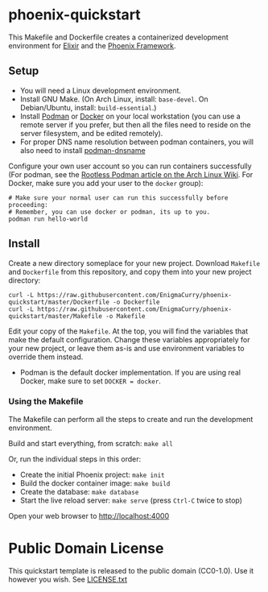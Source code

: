 # phoenix-quickstart

This Makefile and Dockerfile creates a containerized development environment for
[Elixir](https://elixir-lang.org/) and the [Phoenix
Framework](https://www.phoenixframework.org/).

## Setup

 * You will need a Linux development environment.
 * Install GNU Make. (On Arch Linux, install: `base-devel`. On Debian/Ubuntu,
   install: `build-essential`.)
 * Install [Podman](https://wiki.archlinux.org/title/Podman) or
[Docker](https://wiki.archlinux.org/title/Docker) on your local workstation (you
can use a remote server if you prefer, but then all the files need to reside on
the server filesystem, and be edited remotely).
 * For proper DNS name resolution between podman containers, you will also need
   to install
   [podman-dnsname](https://archlinux.org/packages/community/x86_64/podman-dnsname/)

Configure your own user account so you can run containers successfully (For
podman, see the [Rootless Podman article on the Arch Linux
Wiki](https://wiki.archlinux.org/title/Podman#Rootless_Podman). For Docker, make
sure you add your user to the `docker` group):

```
# Make sure your normal user can run this successfully before proceeding:
# Remember, you can use docker or podman, its up to you. 
podman run hello-world
```

## Install

Create a new directory someplace for your new project. Download `Makefile` and
`Dockerfile` from this repository, and copy them into your new project
directory:

```
curl -L https://raw.githubusercontent.com/EnigmaCurry/phoenix-quickstart/master/Dockerfile -o Dockerfile
curl -L https://raw.githubusercontent.com/EnigmaCurry/phoenix-quickstart/master/Makefile -o Makefile
```

Edit your copy of the `Makefile`. At the top, you will find the variables that
make the default configuration. Change these variables appropriately for your
new project, or leave them as-is and use environment variables to override them
instead.

 * Podman is the default docker implementation. If you are using real Docker,
   make sure to set `DOCKER = docker`.
 
### Using the Makefile

The Makefile can perform all the steps to create and run the development
environment. 

Build and start everything, from scratch: `make all`
 
Or, run the individual steps in this order:

 * Create the initial Phoenix project: `make init`
 * Build the docker container image: `make build`
 * Create the database: `make database`
 * Start the live reload server: `make serve` (press `Ctrl-C` twice to stop)

Open your web browser to [http://localhost:4000](http://localhost:4000)

# Public Domain License

This quickstart template is released to the public domain (CC0-1.0). Use it
however you wish. See [LICENSE.txt](LICENSE.txt)
